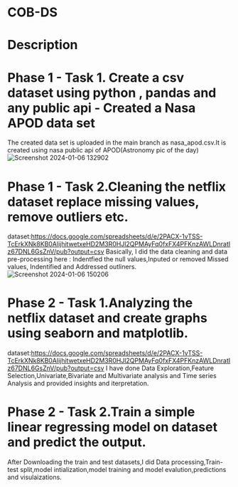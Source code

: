 # COB-DS
# Description

# Phase 1 - Task 1. Create a csv dataset using python , pandas and any public api - Created a Nasa APOD data set 
The created data set is uploaded in the main branch as nasa_apod.csv.It is created using nasa public api of APOD(Astronomy pic of the day)
![Screenshot 2024-01-06 132902](https://github.com/havilah-12/COB-DS/assets/142531190/d216acf6-a54b-48ac-9a32-1b697809b3dc)


# Phase 1 - Task 2.Cleaning the netflix dataset replace missing values, remove outliers etc.
dataset:https://docs.google.com/spreadsheets/d/e/2PACX-1vTSS-TcErkXNk8KB0AlijhitwetxeHD2M3R0HJl2QPMAyFq0fxFX4PFKnzAWLDnratIz67DNL6GsZnV/pub?output=csv
Basically, I did the data cleaning and data pre-processing here : Indentfied the null values,Inputed or removed Missed values, Indentified and Addressed outliners.
![Screenshot 2024-01-06 150206](https://github.com/havilah-12/COB-DS/assets/142531190/3e458a39-9ae8-437d-8843-2db048244e9e)



# Phase 2 - Task 1.Analyzing the netflix dataset and create graphs using seaborn and matplotlib.
dataset:https://docs.google.com/spreadsheets/d/e/2PACX-1vTSS-TcErkXNk8KB0AlijhitwetxeHD2M3R0HJl2QPMAyFq0fxFX4PFKnzAWLDnratIz67DNL6GsZnV/pub?output=csv
I have done Data Exploration,Feature Selection,Univariate,Bivariate and Multivariate analysis and Time series Analysis and provided insights and iterpretation.

# Phase 2 - Task 2.Train a simple linear regressing model on dataset and predict the output.
After Downloading the train and test datasets,I did Data processing,Train-test split,model intialization,model training and  model evalution,predictions and visulaizations.
